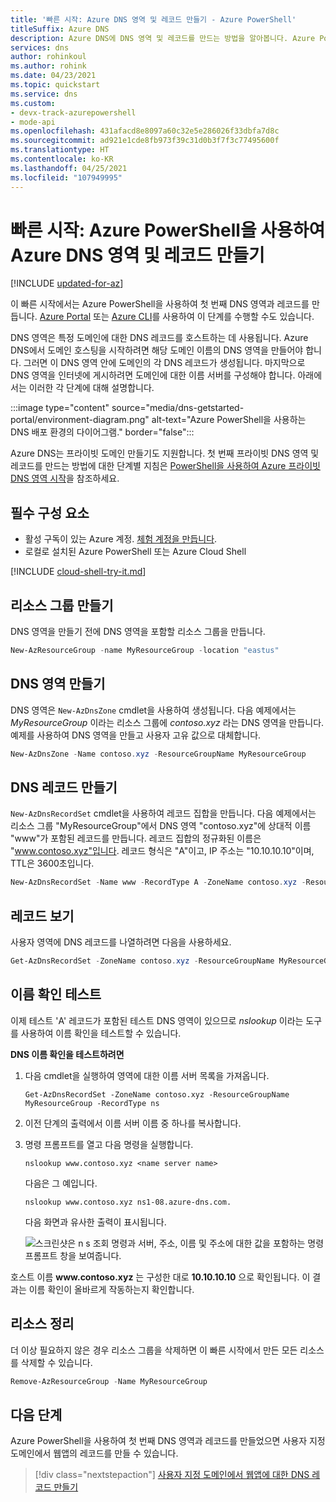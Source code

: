 ```yaml
---
title: '빠른 시작: Azure DNS 영역 및 레코드 만들기 - Azure PowerShell'
titleSuffix: Azure DNS
description: Azure DNS에 DNS 영역 및 레코드를 만드는 방법을 알아봅니다. Azure PowerShell을 사용하여 첫 번째 DNS 영역 및 레코드를 만들고 관리하는 단계별 빠른 시작입니다.
services: dns
author: rohinkoul
ms.author: rohink
ms.date: 04/23/2021
ms.topic: quickstart
ms.service: dns
ms.custom:
- devx-track-azurepowershell
- mode-api
ms.openlocfilehash: 431afacd8e8097a60c32e5e286026f33dbfa7d8c
ms.sourcegitcommit: ad921e1cde8fb973f39c31d0b3f7f3c77495600f
ms.translationtype: HT
ms.contentlocale: ko-KR
ms.lasthandoff: 04/25/2021
ms.locfileid: "107949995"
---
```

# <a name="quickstart-create-an-azure-dns-zone-and-record-using-azure-powershell"></a>빠른 시작: Azure PowerShell을 사용하여 Azure DNS 영역 및 레코드 만들기

[!INCLUDE [updated-for-az](../../includes/updated-for-az.md)]

이 빠른 시작에서는 Azure PowerShell을 사용하여 첫 번째 DNS 영역과 레코드를 만듭니다. [Azure Portal](dns-getstarted-portal.md) 또는 [Azure CLI](dns-getstarted-cli.md)를 사용하여 이 단계를 수행할 수도 있습니다. 

DNS 영역은 특정 도메인에 대한 DNS 레코드를 호스트하는 데 사용됩니다. Azure DNS에서 도메인 호스팅을 시작하려면 해당 도메인 이름의 DNS 영역을 만들어야 합니다. 그러면 이 DNS 영역 안에 도메인의 각 DNS 레코드가 생성됩니다. 마지막으로 DNS 영역을 인터넷에 게시하려면 도메인에 대한 이름 서버를 구성해야 합니다. 아래에서는 이러한 각 단계에 대해 설명합니다.

:::image type="content" source="media/dns-getstarted-portal/environment-diagram.png" alt-text="Azure PowerShell을 사용하는 DNS 배포 환경의 다이어그램." border="false":::

Azure DNS는 프라이빗 도메인 만들기도 지원합니다. 첫 번째 프라이빗 DNS 영역 및 레코드를 만드는 방법에 대한 단계별 지침은 [PowerShell을 사용하여 Azure 프라이빗 DNS 영역 시작](private-dns-getstarted-powershell.md)을 참조하세요.

## <a name="prerequisites"></a>필수 구성 요소

- 활성 구독이 있는 Azure 계정. [체험 계정을 만듭니다](https://azure.microsoft.com/free/?WT.mc_id=A261C142F).
- 로컬로 설치된 Azure PowerShell 또는 Azure Cloud Shell

[!INCLUDE [cloud-shell-try-it.md](../../includes/cloud-shell-try-it.md)]

## <a name="create-the-resource-group"></a>리소스 그룹 만들기

DNS 영역을 만들기 전에 DNS 영역을 포함할 리소스 그룹을 만듭니다.

```powershell
New-AzResourceGroup -name MyResourceGroup -location "eastus"
```

## <a name="create-a-dns-zone"></a>DNS 영역 만들기

DNS 영역은 `New-AzDnsZone` cmdlet을 사용하여 생성됩니다. 다음 예제에서는 *MyResourceGroup* 이라는 리소스 그룹에 *contoso.xyz* 라는 DNS 영역을 만듭니다. 예제를 사용하여 DNS 영역을 만들고 사용자 고유 값으로 대체합니다.

```powershell
New-AzDnsZone -Name contoso.xyz -ResourceGroupName MyResourceGroup
```

## <a name="create-a-dns-record"></a>DNS 레코드 만들기

`New-AzDnsRecordSet` cmdlet을 사용하여 레코드 집합을 만듭니다. 다음 예제에서는 리소스 그룹 "MyResourceGroup"에서 DNS 영역 "contoso.xyz"에 상대적 이름 "www"가 포함된 레코드를 만듭니다. 레코드 집합의 정규화된 이름은 "www.contoso.xyz"입니다. 레코드 형식은 "A"이고, IP 주소는 "10.10.10.10"이며, TTL은 3600초입니다.

```powershell
New-AzDnsRecordSet -Name www -RecordType A -ZoneName contoso.xyz -ResourceGroupName MyResourceGroup -Ttl 3600 -DnsRecords (New-AzDnsRecordConfig -IPv4Address "10.10.10.10")
```

## <a name="view-records"></a>레코드 보기

사용자 영역에 DNS 레코드를 나열하려면 다음을 사용하세요.

```powershell
Get-AzDnsRecordSet -ZoneName contoso.xyz -ResourceGroupName MyResourceGroup
```

## <a name="test-the-name-resolution"></a>이름 확인 테스트

이제 테스트 'A' 레코드가 포함된 테스트 DNS 영역이 있으므로 *nslookup* 이라는 도구를 사용하여 이름 확인을 테스트할 수 있습니다. 

**DNS 이름 확인을 테스트하려면**

1. 다음 cmdlet을 실행하여 영역에 대한 이름 서버 목록을 가져옵니다.

   ```azurepowershell
   Get-AzDnsRecordSet -ZoneName contoso.xyz -ResourceGroupName MyResourceGroup -RecordType ns
   ```

1. 이전 단계의 출력에서 이름 서버 이름 중 하나를 복사합니다.

1. 명령 프롬프트를 열고 다음 명령을 실행합니다.

   ```
   nslookup www.contoso.xyz <name server name>
   ```

   다음은 그 예입니다.

   ```
   nslookup www.contoso.xyz ns1-08.azure-dns.com.
   ```

   다음 화면과 유사한 출력이 표시됩니다.

   ![스크린샷은 n s 조회 명령과 서버, 주소, 이름 및 주소에 대한 값을 포함하는 명령 프롬프트 창을 보여줍니다.](media/dns-getstarted-portal/nslookup.PNG)

호스트 이름 **www\.contoso.xyz** 는 구성한 대로 **10.10.10.10** 으로 확인됩니다. 이 결과는 이름 확인이 올바르게 작동하는지 확인합니다.

## <a name="clean-up-resources"></a>리소스 정리

더 이상 필요하지 않은 경우 리소스 그룹을 삭제하면 이 빠른 시작에서 만든 모든 리소스를 삭제할 수 있습니다.

```powershell
Remove-AzResourceGroup -Name MyResourceGroup
```

## <a name="next-steps"></a>다음 단계

Azure PowerShell을 사용하여 첫 번째 DNS 영역과 레코드를 만들었으면 사용자 지정 도메인에서 웹앱의 레코드를 만들 수 있습니다.

> [!div class="nextstepaction"]
> [사용자 지정 도메인에서 웹앱에 대한 DNS 레코드 만들기](./dns-web-sites-custom-domain.md)
